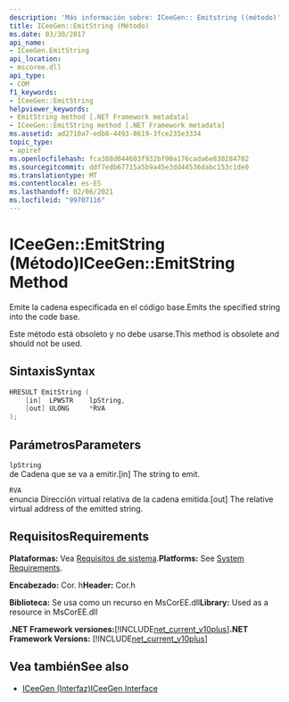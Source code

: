 ```yaml
---
description: 'Más información sobre: ICeeGen:: Emitstring ((método)'
title: ICeeGen::EmitString (Método)
ms.date: 03/30/2017
api_name:
- ICeeGen.EmitString
api_location:
- mscoree.dll
api_type:
- COM
f1_keywords:
- ICeeGen::EmitString
helpviewer_keywords:
- EmitString method [.NET Framework metadata]
- ICeeGen::EmitString method [.NET Framework metadata]
ms.assetid: ad2710a7-edb8-4493-8619-3fce235e3334
topic_type:
- apiref
ms.openlocfilehash: fca388d044603f932bf90a176cada6e830284702
ms.sourcegitcommit: ddf7edb67715a5b9a45e3dd44536dabc153c1de0
ms.translationtype: MT
ms.contentlocale: es-ES
ms.lasthandoff: 02/06/2021
ms.locfileid: "99707116"
---
```

# <a name="iceegenemitstring-method"></a><span data-ttu-id="5a576-103">ICeeGen::EmitString (Método)</span><span class="sxs-lookup"><span data-stu-id="5a576-103">ICeeGen::EmitString Method</span></span>

<span data-ttu-id="5a576-104">Emite la cadena especificada en el código base.</span><span class="sxs-lookup"><span data-stu-id="5a576-104">Emits the specified string into the code base.</span></span>  
  
 <span data-ttu-id="5a576-105">Este método está obsoleto y no debe usarse.</span><span class="sxs-lookup"><span data-stu-id="5a576-105">This method is obsolete and should not be used.</span></span>  
  
## <a name="syntax"></a><span data-ttu-id="5a576-106">Sintaxis</span><span class="sxs-lookup"><span data-stu-id="5a576-106">Syntax</span></span>  
  
```cpp  
HRESULT EmitString (  
    [in]  LPWSTR    lpString,  
    [out] ULONG     *RVA  
);  
```  
  
## <a name="parameters"></a><span data-ttu-id="5a576-107">Parámetros</span><span class="sxs-lookup"><span data-stu-id="5a576-107">Parameters</span></span>  

 `lpString`  
 <span data-ttu-id="5a576-108">de Cadena que se va a emitir.</span><span class="sxs-lookup"><span data-stu-id="5a576-108">[in] The string to emit.</span></span>  
  
 `RVA`  
 <span data-ttu-id="5a576-109">enuncia Dirección virtual relativa de la cadena emitida.</span><span class="sxs-lookup"><span data-stu-id="5a576-109">[out] The relative virtual address of the emitted string.</span></span>  
  
## <a name="requirements"></a><span data-ttu-id="5a576-110">Requisitos</span><span class="sxs-lookup"><span data-stu-id="5a576-110">Requirements</span></span>  

 <span data-ttu-id="5a576-111">**Plataformas:** Vea [Requisitos de sistema](../../get-started/system-requirements.md).</span><span class="sxs-lookup"><span data-stu-id="5a576-111">**Platforms:** See [System Requirements](../../get-started/system-requirements.md).</span></span>  
  
 <span data-ttu-id="5a576-112">**Encabezado:** Cor. h</span><span class="sxs-lookup"><span data-stu-id="5a576-112">**Header:** Cor.h</span></span>  
  
 <span data-ttu-id="5a576-113">**Biblioteca:** Se usa como un recurso en MsCorEE.dll</span><span class="sxs-lookup"><span data-stu-id="5a576-113">**Library:** Used as a resource in MsCorEE.dll</span></span>  
  
 <span data-ttu-id="5a576-114">**.NET Framework versiones:**[!INCLUDE[net_current_v10plus](../../../../includes/net-current-v10plus-md.md)]</span><span class="sxs-lookup"><span data-stu-id="5a576-114">**.NET Framework Versions:** [!INCLUDE[net_current_v10plus](../../../../includes/net-current-v10plus-md.md)]</span></span>  
  
## <a name="see-also"></a><span data-ttu-id="5a576-115">Vea también</span><span class="sxs-lookup"><span data-stu-id="5a576-115">See also</span></span>

- [<span data-ttu-id="5a576-116">ICeeGen (Interfaz)</span><span class="sxs-lookup"><span data-stu-id="5a576-116">ICeeGen Interface</span></span>](iceegen-interface.md)

